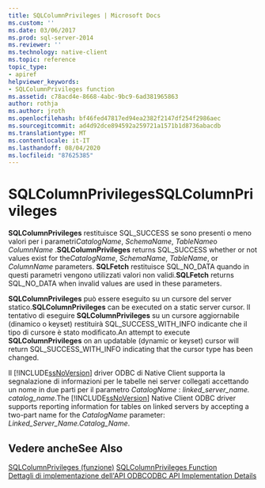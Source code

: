 ```yaml
---
title: SQLColumnPrivileges | Microsoft Docs
ms.custom: ''
ms.date: 03/06/2017
ms.prod: sql-server-2014
ms.reviewer: ''
ms.technology: native-client
ms.topic: reference
topic_type:
- apiref
helpviewer_keywords:
- SQLColumnPrivileges function
ms.assetid: c78acd4e-8668-4abc-9bc9-6ad381965863
author: rothja
ms.author: jroth
ms.openlocfilehash: bf46fed47817ed94ea2382f2147df254f2986aec
ms.sourcegitcommit: ad4d92dce894592a259721a1571b1d8736abacdb
ms.translationtype: MT
ms.contentlocale: it-IT
ms.lasthandoff: 08/04/2020
ms.locfileid: "87625385"
---
```

# <a name="sqlcolumnprivileges"></a><span data-ttu-id="4b924-102">SQLColumnPrivileges</span><span class="sxs-lookup"><span data-stu-id="4b924-102">SQLColumnPrivileges</span></span>
  <span data-ttu-id="4b924-103">**SQLColumnPrivileges** restituisce SQL_SUCCESS se sono presenti o meno valori per i parametri*CatalogName*, *SchemaName*, *TableName*o *ColumnName* .</span><span class="sxs-lookup"><span data-stu-id="4b924-103">**SQLColumnPrivileges** returns SQL_SUCCESS whether or not values exist for the*CatalogName*, *SchemaName*, *TableName*, or *ColumnName* parameters.</span></span> <span data-ttu-id="4b924-104">**SQLFetch** restituisce SQL_NO_DATA quando in questi parametri vengono utilizzati valori non validi.</span><span class="sxs-lookup"><span data-stu-id="4b924-104">**SQLFetch** returns SQL_NO_DATA when invalid values are used in these parameters.</span></span>  
  
 <span data-ttu-id="4b924-105">**SQLColumnPrivileges** può essere eseguito su un cursore del server statico.</span><span class="sxs-lookup"><span data-stu-id="4b924-105">**SQLColumnPrivileges** can be executed on a static server cursor.</span></span> <span data-ttu-id="4b924-106">Il tentativo di eseguire **SQLColumnPrivileges** su un cursore aggiornabile (dinamico o keyset) restituirà SQL_SUCCESS_WITH_INFO indicante che il tipo di cursore è stato modificato.</span><span class="sxs-lookup"><span data-stu-id="4b924-106">An attempt to execute **SQLColumnPrivileges** on an updatable (dynamic or keyset) cursor will return SQL_SUCCESS_WITH_INFO indicating that the cursor type has been changed.</span></span>  
  
 <span data-ttu-id="4b924-107">Il [!INCLUDE[ssNoVersion](../../includes/ssnoversion-md.md)] driver ODBC di Native Client supporta la segnalazione di informazioni per le tabelle nei server collegati accettando un nome in due parti per il parametro *CatalogName* : *linked_server_name. catalog_name*.</span><span class="sxs-lookup"><span data-stu-id="4b924-107">The [!INCLUDE[ssNoVersion](../../includes/ssnoversion-md.md)] Native Client ODBC driver supports reporting information for tables on linked servers by accepting a two-part name for the *CatalogName* parameter: *Linked_Server_Name.Catalog_Name*.</span></span>  
  
## <a name="see-also"></a><span data-ttu-id="4b924-108">Vedere anche</span><span class="sxs-lookup"><span data-stu-id="4b924-108">See Also</span></span>  
 <span data-ttu-id="4b924-109">[SQLColumnPrivileges (funzione)](https://go.microsoft.com/fwlink/?LinkId=59335) </span><span class="sxs-lookup"><span data-stu-id="4b924-109">[SQLColumnPrivileges Function](https://go.microsoft.com/fwlink/?LinkId=59335) </span></span>  
 [<span data-ttu-id="4b924-110">Dettagli di implementazione dell'API ODBC</span><span class="sxs-lookup"><span data-stu-id="4b924-110">ODBC API Implementation Details</span></span>](odbc-api-implementation-details.md)  
  
  
